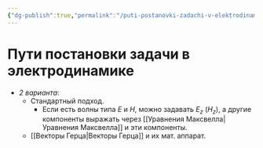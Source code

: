 ```yaml
---
{"dg-publish":true,"permalink":"/puti-postanovki-zadachi-v-elektrodinamike/"}
---
```



# Пути постановки задачи в электродинамике

- *2 варианта*:
	- Стандартный подход.
		- Если есть волны типа $E$ и $H$, можно задавать $E_z$ ($H_z$), а другие компоненты выражать через [[Уравнения Максвелла\|Уравнения Максвелла]] и эти компоненты.
	- [[Векторы Герца\|Векторы Герца]] и их мат. аппарат.
